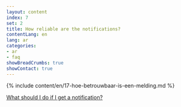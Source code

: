 ```yaml
---
layout: content
index: 7
set: 2
title: How reliable are the notifications?
contentLang: en
lang: ar
categories:
- ar
- faq
showBreadCrumbs: true
showContact: true
---
```

{% include content/en/17-hoe-betrouwbaar-is-een-melding.md %}

[What should I do if I get a notification?](/ar/faq/3-wat-als/)
